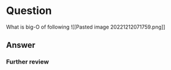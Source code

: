 # Question
What is big-O of following
![[Pasted image 20221212071759.png]]
## Answer

### Further review
